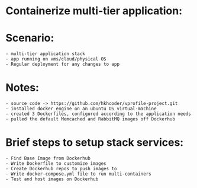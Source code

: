 # Containerize multi-tier application:  

  # Scenario:
    - multi-tier application stack
    - app running on vms/cloud/physical OS
    - Regular deployment for any changes to app
  
  # Notes:
    - source code -> https://github.com/hkhcoder/vprofile-project.git
    - installed docker engine on an ubuntu OS virtual-machine
    - created 3 Dockerfiles, configured according to the application needs
    - pulled the default Memcached and RabbitMQ images off Dockerhub
    
  # Brief steps to setup stack services:
    - Find Base Image from Dockerhub
    - Write Dockerfile to customize images
    - Create Dockerhub repos to push images to
    - Write docker-compose.yml file to run multi-containers
    - Test and host images on Dockerhub
